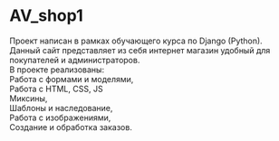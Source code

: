 # AV_shop1
Проект написан в рамках обучающего курса по Django (Python).<br>
Данный сайт представляет из себя интернет магазин удобный для покупателей и администраторов.<br>
В проекте реализованы:<br>
Работа с формами и моделями,<br>
Работа с HTML, CSS, JS<br>
Миксины,<br>
Шаблоны и наследование,<br>
Работа с изображениями,<br>
Создание и обработка заказов.

